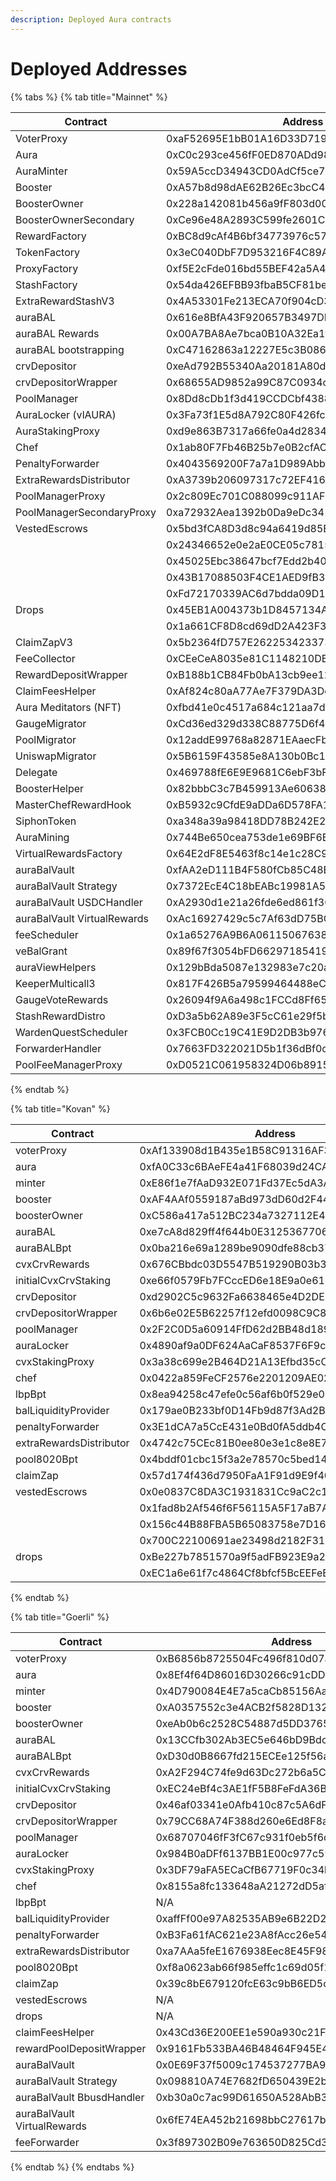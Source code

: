 ```yaml
---
description: Deployed Aura contracts
---
```


# Deployed Addresses



{% tabs %}
{% tab title="Mainnet" %}
<table><thead><tr><th width="235.1428571428571">Contract</th><th>Address</th></tr></thead><tbody><tr><td>VoterProxy</td><td>0xaF52695E1bB01A16D33D7194C28C42b10e0Dbec2</td></tr><tr><td>Aura</td><td>0xC0c293ce456fF0ED870ADd98a0828Dd4d2903DBF</td></tr><tr><td>AuraMinter</td><td>0x59A5ccD34943CD0AdCf5ce703EE9F06889E13707</td></tr><tr><td>Booster</td><td>0xA57b8d98dAE62B26Ec3bcC4a365338157060B234</td></tr><tr><td>BoosterOwner</td><td>0x228a142081b456a9fF803d004504955032989f04</td></tr><tr><td>BoosterOwnerSecondary</td><td>0xCe96e48A2893C599fe2601Cc1918882e1D001EaD</td></tr><tr><td>RewardFactory</td><td>0xBC8d9cAf4B6bf34773976c5707ad1F2778332DcA</td></tr><tr><td>TokenFactory</td><td>0x3eC040DbF7D953216F4C89A2e665d5073445f5Ba</td></tr><tr><td>ProxyFactory</td><td>0xf5E2cFde016bd55BEF42a5A4bAad7E21cd39720d</td></tr><tr><td>StashFactory</td><td>0x54da426EFBB93fbaB5CF81bef03F9B9F00A3E915</td></tr><tr><td>ExtraRewardStashV3</td><td>0x4A53301Fe213ECA70f904cD3766C07DB3A621bF8</td></tr><tr><td>auraBAL</td><td>0x616e8BfA43F920657B3497DBf40D6b1A02D4608d</td></tr><tr><td>auraBAL Rewards</td><td>0x00A7BA8Ae7bca0B10A32Ea1f8e2a1Da980c6CAd2</td></tr><tr><td>auraBAL bootstrapping</td><td>0xC47162863a12227E5c3B0860715F9cF721651C0c</td></tr><tr><td>crvDepositor</td><td>0xeAd792B55340Aa20181A80d6a16db6A0ECd1b827</td></tr><tr><td>crvDepositorWrapper</td><td>0x68655AD9852a99C87C0934c7290BB62CFa5D4123</td></tr><tr><td>PoolManager</td><td>0x8Dd8cDb1f3d419CCDCbf4388bC05F4a7C8aEBD64</td></tr><tr><td>AuraLocker (vlAURA)</td><td>0x3Fa73f1E5d8A792C80F426fc8F84FBF7Ce9bBCAC</td></tr><tr><td>AuraStakingProxy</td><td>0xd9e863B7317a66fe0a4d2834910f604Fd6F89C6c</td></tr><tr><td>Chef</td><td>0x1ab80F7Fb46B25b7e0B2cfAC23Fc88AC37aaf4e9</td></tr><tr><td>PenaltyForwarder</td><td>0x4043569200F7a7a1D989AbbaBC2De2Bde1C20D1E</td></tr><tr><td>ExtraRewardsDistributor</td><td>0xA3739b206097317c72EF416F0E75BB8f58FbD308</td></tr><tr><td>PoolManagerProxy</td><td>0x2c809Ec701C088099c911AF9DdfA4A1Db6110F3c</td></tr><tr><td>PoolManagerSecondaryProxy</td><td>0xa72932Aea1392b0Da9eDc34178dA2B29EcE2de54</td></tr><tr><td>VestedEscrows</td><td>0x5bd3fCA8D3d8c94a6419d85E0a76ec8Da52d836a</td></tr><tr><td></td><td>0x24346652e0e2aE0CE05c781501fDF4Fe4553fAc6</td></tr><tr><td></td><td>0x45025Ebc38647bcf7Edd2b40CfDaF3fbfE1538F5</td></tr><tr><td></td><td>0x43B17088503F4CE1AED9fB302ED6BB51aD6694Fa</td></tr><tr><td></td><td>0xFd72170339AC6d7bdda09D1eACA346B21a30D422</td></tr><tr><td>Drops</td><td>0x45EB1A004373b1D8457134A2C04a42d69D287724</td></tr><tr><td></td><td>0x1a661CF8D8cd69dD2A423F3626A461A24280a8fB</td></tr><tr><td>ClaimZapV3</td><td>0x5b2364fD757E262253423373E4D57C5c011Ad7F4</td></tr><tr><td>FeeCollector</td><td>0xCEeCeA8035e81C1148210DB3b2f870F470CC81bf</td></tr><tr><td>RewardDepositWrapper</td><td>0xB188b1CB84Fb0bA13cb9ee1292769F903A9feC59</td></tr><tr><td>ClaimFeesHelper</td><td>0xAf824c80aA77Ae7F379DA3Dc05fea0dC1941c200</td></tr><tr><td>Aura Meditators (NFT)</td><td>0xfbd41e0c4517a684c121aa7dda2fc462d9592e63</td></tr><tr><td>GaugeMigrator</td><td>0xCd36ed329d338C88775D6f499E99265989DeBA53</td></tr><tr><td>PoolMigrator</td><td>0x12addE99768a82871EAaecFbDB065b12C56F0578</td></tr><tr><td>UniswapMigrator</td><td>0x5B6159F43585e8A130b0Bc1d31e38Ce7028145b6</td></tr><tr><td>Delegate </td><td>0x469788fE6E9E9681C6ebF3bF78e7Fd26Fc015446</td></tr><tr><td>BoosterHelper</td><td>0x82bbbC3c7B459913Ae6063858832a6C2c43D0Bd0</td></tr><tr><td>MasterChefRewardHook</td><td>0xB5932c9CfdE9aDDa6D578FA168D7F8D2688b84Da</td></tr><tr><td>SiphonToken</td><td>0xa348a39a98418DD78B242E2fD7B14e18aC080e75</td></tr><tr><td>AuraMining</td><td>0x744Be650cea753de1e69BF6BAd3c98490A855f52</td></tr><tr><td>VirtualRewardsFactory</td><td>0x64E2dF8E5463f8c14e1c28C9782f7B4B6062b2c3</td></tr><tr><td>auraBalVault</td><td>0xfAA2eD111B4F580fCb85C48E6DC6782Dc5FCD7a6</td></tr><tr><td>auraBalVault Strategy</td><td>0x7372EcE4C18bEABc19981A53b557be90dcBd2b66</td></tr><tr><td>auraBalVault USDCHandler</td><td>0xA2930d1e21a26fde6ed861f303205536A98381eD</td></tr><tr><td>auraBalVault VirtualRewards</td><td>0xAc16927429c5c7Af63dD75BC9d8a58c63FfD0147</td></tr><tr><td>feeScheduler</td><td>0x1a65276A9B6A0611506763839B1fFAe3E86718b4</td></tr><tr><td>veBalGrant</td><td>0x89f67f3054bFD662971854190Dbc18dcaBb416f6</td></tr><tr><td>auraViewHelpers</td><td>0x129bBda5087e132983e7c20ae1F761333D40c229</td></tr><tr><td>KeeperMulticall3</td><td>0x817F426B5a79599464488eCCf82c3F54b9330E15</td></tr><tr><td>GaugeVoteRewards</td><td>0x26094f9A6a498c1FCCd8Ff65829F55FB8BD72A4E</td></tr><tr><td>StashRewardDistro</td><td>0xD3a5b62A89e3F5cC61e29f5b7549C83564F998F1</td></tr><tr><td>WardenQuestScheduler</td><td>0x3FCB0Cc19C41E9D2DB3b9764032CD457bAA2fb47</td></tr><tr><td>ForwarderHandler</td><td>0x7663FD322021D5b1f36dBf0c97D34cfa039fCCA1</td></tr><tr><td>PoolFeeManagerProxy</td><td>0xD0521C061958324D06b8915FFDAc3DB22C8Bd687</td></tr></tbody></table>
{% endtab %}

{% tab title="Kovan" %}


<table data-header-hidden><thead><tr><th width="150">Contract</th><th>Address</th></tr></thead><tbody><tr><td>voterProxy</td><td>0xAf133908d1B435e1B58C91316AF3f17688a47A50</td></tr><tr><td>aura</td><td>0xfA0C33c6BAeFE4a41F68039d24CA116a4E4B49DE</td></tr><tr><td>minter</td><td>0xE86f1e7fAaD932E071Fd37Ec5dA3A2877a31c51F</td></tr><tr><td>booster</td><td>0xAF4AAf0559187aBd973dD60d2F44513aF3a2490d</td></tr><tr><td>boosterOwner</td><td>0xC586a417a512BC234a7327112E41284F2E98B953</td></tr><tr><td>auraBAL</td><td>0xe7cA8d829ff4f644b0E312536770630Fa63EdAab</td></tr><tr><td>auraBALBpt</td><td>0x0ba216e69a1289be9090dfe88cb37d8a542cb74b</td></tr><tr><td>cvxCrvRewards</td><td>0x676CBbdc03D5547B519290B03b3d0a865eE2fE10</td></tr><tr><td>initialCvxCrvStaking</td><td>0xe66f0579Fb7FCccED6e18E9a0e610493811Bfe79</td></tr><tr><td>crvDepositor</td><td>0xd2902C5c9632Fa6638465e4D2DE5AcDcCf8Ca673</td></tr><tr><td>crvDepositorWrapper</td><td>0x6b6e02E5B62257f12efd0098C9C836D31E21eB6F</td></tr><tr><td>poolManager</td><td>0x2F2C0D5a60914FfD62d2BB48d189b1cd87BedE61</td></tr><tr><td>auraLocker</td><td>0x4890af9a0DF624AaCaF8537F6F9caC56A723cb2F</td></tr><tr><td>cvxStakingProxy</td><td>0x3a38c699e2B464D21A13Efbd35cC71021994b032</td></tr><tr><td>chef</td><td>0x0422a859FeCF2576e2201209AE02eFff916AfCF4</td></tr><tr><td>lbpBpt</td><td>0x8ea94258c47efe0c56af6b0f529e05298f5aca64</td></tr><tr><td>balLiquidityProvider</td><td>0x179ae0B233bf0D14Fb9d87f3Ad2BF7625aF96623</td></tr><tr><td>penaltyForwarder</td><td>0x3E1dCA7a5CcE431e0Bd0fA5ddb4C3575E20A07C4</td></tr><tr><td>extraRewardsDistributor</td><td>0x4742c75CEc81B0ee80e3e1c8e8E7Cd5aeB218F41</td></tr><tr><td>pool8020Bpt</td><td>0x4bddf01cbc15f3a2e78570c5bed14c67a16327f6</td></tr><tr><td>claimZap</td><td>0x57d174f436d7950FaA1F91d9E9f40716E199B28c</td></tr><tr><td>vestedEscrows</td><td>0x0e0837C8DA3C1931831Cc9aC2c19265AAa16cF97</td></tr><tr><td></td><td>0x1fad8b2Af546f6F56115A5F17aB7A6e6946A771a</td></tr><tr><td></td><td>0x156c44B88FBA5B65083758e7D1634c9fD27F0a31</td></tr><tr><td></td><td>0x700C22100691ae23498d2182F317A7bC2829043a</td></tr><tr><td>drops</td><td>0xBe227b7851570a9f5adFB923E9a2d4583EB6630F</td></tr><tr><td></td><td>0xEC1a6e61f7c4864Cf8bfcf5BcEEFeE6259D6A2B6</td></tr></tbody></table>
{% endtab %}

{% tab title="Goerli" %}


<table data-header-hidden><thead><tr><th width="150">Contract</th><th>Address</th></tr></thead><tbody><tr><td>voterProxy</td><td>0xB6856b8725504Fc496f810d07a6659e1145b671d</td></tr><tr><td>aura</td><td>0x8Ef4f64D86016D30266c91cDDbE555B52a3Ce833</td></tr><tr><td>minter</td><td>0x4D790084E4E7a5caCb85156AaA4DD14eDf813bf8</td></tr><tr><td>booster</td><td>0xA0357552c3e4ACB2f5828D1322D90A22801AD196</td></tr><tr><td>boosterOwner</td><td>0xeAb0b6c2528C54887d5DD3765ed9Bd1884A1d125</td></tr><tr><td>auraBAL</td><td>0x13CCfb302Ab3EC5e646bD9Bdc87180fD255ee6A8</td></tr><tr><td>auraBALBpt</td><td>0xD30d0B8667fd215ECEe125f56ae1e30d42659850</td></tr><tr><td>cvxCrvRewards</td><td>0xA2F294C74fe9d63Dc272b6a5C3aE494BfA0DF14B</td></tr><tr><td>initialCvxCrvStaking</td><td>0xEC24eBf4c3AE1fF5B8FeFdA36B63a36261Fb95c1</td></tr><tr><td>crvDepositor</td><td>0x46af03341e0Afb410c87c5A6dF412Bf5C8858cCc</td></tr><tr><td>crvDepositorWrapper</td><td>0x79CC68A74F388d260e6Ed8F8aE2ce810E8d6FE38</td></tr><tr><td>poolManager</td><td>0x68707046fF3fC67c931f0eb5f6d227bbe1DE6a7B</td></tr><tr><td>auraLocker</td><td>0x984B0aDFf6137BB1E00c977c594f4C1664894CEc</td></tr><tr><td>cvxStakingProxy</td><td>0x3DF79aFA5ECaCfB67719F0c34b562BA8cA5F0945</td></tr><tr><td>chef</td><td>0x8155a8fc133648aA21272dD5afE2a700B28c6250</td></tr><tr><td>lbpBpt</td><td>N/A</td></tr><tr><td>balLiquidityProvider</td><td>0xaffFf00e97A82535AB9e6B22D26fB37B8b66B9dF</td></tr><tr><td>penaltyForwarder</td><td>0xB3Fa61fAC621e23A8fAcc26e54902D69851ac572</td></tr><tr><td>extraRewardsDistributor</td><td>0xa7AAa5feE1676938Eec8E45F984552C216da3796</td></tr><tr><td>pool8020Bpt</td><td>0xf8a0623ab66f985effc1c69d05f1af4badb01b00</td></tr><tr><td>claimZap</td><td>0x39c8bE679120fcE63c9bB6ED5c6bE8225C9f16b9</td></tr><tr><td>vestedEscrows</td><td>N/A</td></tr><tr><td>drops</td><td>N/A</td></tr><tr><td>claimFeesHelper</td><td>0x43Cd36E200EE1e590a930c21Fd1f67bb90d7f8B3</td></tr><tr><td>rewardPoolDepositWrapper</td><td>0x9161Fb533BA46B48464F945E4520CDD0E8d4F223</td></tr><tr><td>auraBalVault</td><td>0x0E69F37f5009c174537277BA956A13663AAAa814</td></tr><tr><td>auraBalVault Strategy</td><td>0x098810A74E7682fD650439E2b7440519cf4B022A</td></tr><tr><td>auraBalVault BbusdHandler</td><td>0xb30a0c7ac99D61650A528AbB31A46470C55f4834</td></tr><tr><td>auraBalVault VirtualRewards</td><td>0x6fE74EA452b21698bbC27617b2B23FB797393094</td></tr><tr><td>feeForwarder</td><td>0x3f897302B09e763650D825Cd3c738EfDf8510Ad8</td></tr></tbody></table>
{% endtab %}
{% endtabs %}

